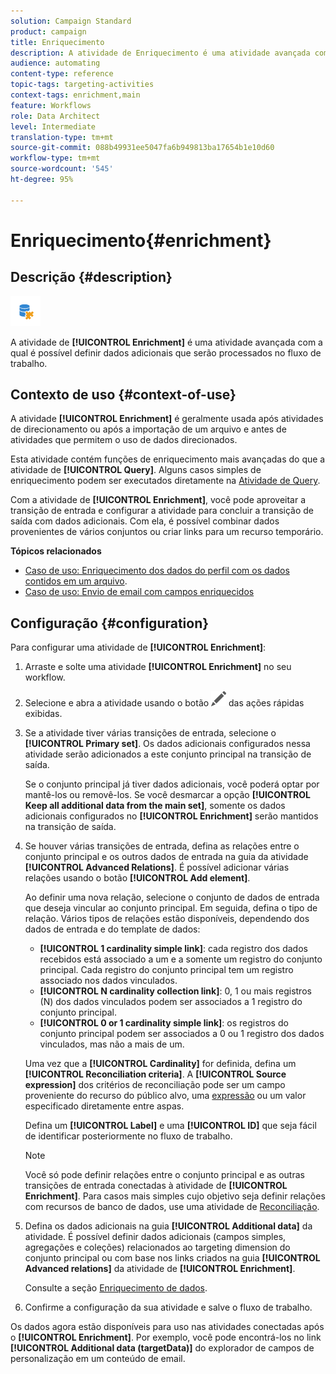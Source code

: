 ```yaml
---
solution: Campaign Standard
product: campaign
title: Enriquecimento
description: A atividade de Enriquecimento é uma atividade avançada com a qual é possível definir dados adicionais que serão processados no fluxo de trabalho.
audience: automating
content-type: reference
topic-tags: targeting-activities
context-tags: enrichment,main
feature: Workflows
role: Data Architect
level: Intermediate
translation-type: tm+mt
source-git-commit: 088b49931ee5047fa6b949813ba17654b1e10d60
workflow-type: tm+mt
source-wordcount: '545'
ht-degree: 95%

---
```



# Enriquecimento{#enrichment}

## Descrição {#description}

![](assets/enrichment.png)

A atividade de **[!UICONTROL Enrichment]** é uma atividade avançada com a qual é possível definir dados adicionais que serão processados no fluxo de trabalho.

## Contexto de uso {#context-of-use}

A atividade **[!UICONTROL Enrichment]** é geralmente usada após atividades de direcionamento ou após a importação de um arquivo e antes de atividades que permitem o uso de dados direcionados.

Esta atividade contém funções de enriquecimento mais avançadas do que a atividade de **[!UICONTROL Query]**. Alguns casos simples de enriquecimento podem ser executados diretamente na [Atividade de Query](../../automating/using/query.md#enriching-data).

Com a atividade de **[!UICONTROL Enrichment]**, você pode aproveitar a transição de entrada e configurar a atividade para concluir a transição de saída com dados adicionais. Com ela, é possível combinar dados provenientes de vários conjuntos ou criar links para um recurso temporário.

**Tópicos relacionados**

* [Caso de uso: Enriquecimento dos dados do perfil com os dados contidos em um arquivo](../../automating/using/enriching-profile-data-file.md).
* [Caso de uso: Envio de email com campos enriquecidos](../../automating/using/sending-email-enriched-fields.md)

## Configuração {#configuration}

Para configurar uma atividade de **[!UICONTROL Enrichment]**:

1. Arraste e solte uma atividade **[!UICONTROL Enrichment]** no seu workflow.
1. Selecione e abra a atividade usando o botão ![](assets/edit_darkgrey-24px.png) das ações rápidas exibidas.
1. Se a atividade tiver várias transições de entrada, selecione o **[!UICONTROL Primary set]**. Os dados adicionais configurados nessa atividade serão adicionados a este conjunto principal na transição de saída.

   Se o conjunto principal já tiver dados adicionais, você poderá optar por mantê-los ou removê-los. Se você desmarcar a opção **[!UICONTROL Keep all additional data from the main set]**, somente os dados adicionais configurados no **[!UICONTROL Enrichment]** serão mantidos na transição de saída.

1. Se houver várias transições de entrada, defina as relações entre o conjunto principal e os outros dados de entrada na guia da atividade **[!UICONTROL Advanced Relations]**. É possível adicionar várias relações usando o botão **[!UICONTROL Add element]**.

   Ao definir uma nova relação, selecione o conjunto de dados de entrada que deseja vincular ao conjunto principal. Em seguida, defina o tipo de relação. Vários tipos de relações estão disponíveis, dependendo dos dados de entrada e do template de dados:

   * **[!UICONTROL 1 cardinality simple link]**: cada registro dos dados recebidos está associado a um e a somente um registro do conjunto principal. Cada registro do conjunto principal tem um registro associado nos dados vinculados.
   * **[!UICONTROL N cardinality collection link]**: 0, 1 ou mais registros (N) dos dados vinculados podem ser associados a 1 registro do conjunto principal.
   * **[!UICONTROL 0 or 1 cardinality simple link]**: os registros do conjunto principal podem ser associados a 0 ou 1 registro dos dados vinculados, mas não a mais de um.

   Uma vez que a **[!UICONTROL Cardinality]** for definida, defina um **[!UICONTROL Reconciliation criteria]**. A **[!UICONTROL Source expression]** dos critérios de reconciliação pode ser um campo proveniente do recurso do público alvo, uma [expressão](../../automating/using/advanced-expression-editing.md) ou um valor especificado diretamente entre aspas.

   Defina um **[!UICONTROL Label]** e uma **[!UICONTROL ID]** que seja fácil de identificar posteriormente no fluxo de trabalho.

   >[!NOTE]
   >
   >Você só pode definir relações entre o conjunto principal e as outras transições de entrada conectadas à atividade de **[!UICONTROL Enrichment]**. Para casos mais simples cujo objetivo seja definir relações com recursos de banco de dados, use uma atividade de [Reconciliação](../../automating/using/reconciliation.md).

1. Defina os dados adicionais na guia **[!UICONTROL Additional data]** da atividade. É possível definir dados adicionais (campos simples, agregações e coleções) relacionados ao targeting dimension do conjunto principal ou com base nos links criados na guia **[!UICONTROL Advanced relations]** da atividade de **[!UICONTROL Enrichment]**.

   Consulte a seção [Enriquecimento de dados](../../automating/using/query.md#enriching-data).

1. Confirme a configuração da sua atividade e salve o fluxo de trabalho.

Os dados agora estão disponíveis para uso nas atividades conectadas após o **[!UICONTROL Enrichment]**. Por exemplo, você pode encontrá-los no link **[!UICONTROL Additional data (targetData)]** do explorador de campos de personalização em um conteúdo de email.
